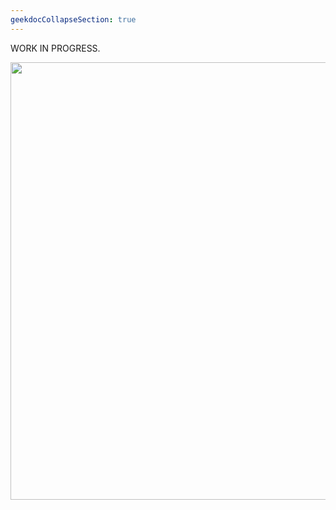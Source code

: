 ```yaml
---
geekdocCollapseSection: true
---
```


WORK IN PROGRESS.

<img src="https://user-images.githubusercontent.com/25267873/157800704-7b790048-5e45-4d4d-be83-28362b012427.png" width="700" />
